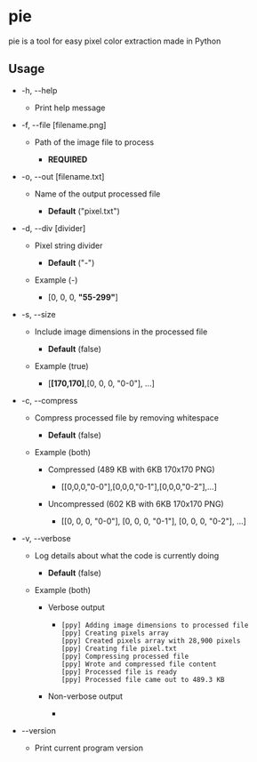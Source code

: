 # pie

pie is a tool for easy pixel color extraction made in Python

## Usage

- -h, --help
  
  - Print help message

- -f, --file [filename.png]
  
  - Path of the image file to process
    
    - **REQUIRED**

- -o, --out [filename.txt]
  
  - Name of the output processed file
    
    - **Default** ("pixel.txt")

- -d, --div [divider]
  
  - Pixel string divider
    
    - **Default** ("-")
  
  - Example (-)
    
    - [0, 0, 0, **"55-299"**]

- -s, --size
  
  - Include image dimensions in the processed file
    
    - **Default** (false)
  
  - Example (true)
    
    - [**[170,170]**,[0, 0, 0, "0-0"], ...]

- -c, --compress
  
  - Compress processed file by removing whitespace
    
    - **Default** (false)
  
  - Example (both)
    
    - Compressed (489 KB with 6KB 170x170 PNG)
      
      - [[0,0,0,"0-0"],[0,0,0,"0-1"],[0,0,0,"0-2"],...]
    
    - Uncompressed (602 KB with 6KB 170x170 PNG)
      
      - [[0, 0, 0, "0-0"], [0, 0, 0, "0-1"], [0, 0, 0, "0-2"], ...]

- -v, --verbose
  
  - Log details about what the code is currently doing
    
    - **Default** (false)
  
  - Example (both)
    
    - Verbose output
      
      - ```
        [ppy] Adding image dimensions to processed file
        [ppy] Creating pixels array
        [ppy] Created pixels array with 28,900 pixels
        [ppy] Creating file pixel.txt
        [ppy] Compressing processed file
        [ppy] Wrote and compressed file content
        [ppy] Processed file is ready
        [ppy] Processed file came out to 489.3 KB
        ```
    
    - Non-verbose output
      
      - ```
        
        ```

- --version
  
  - Print current program version
